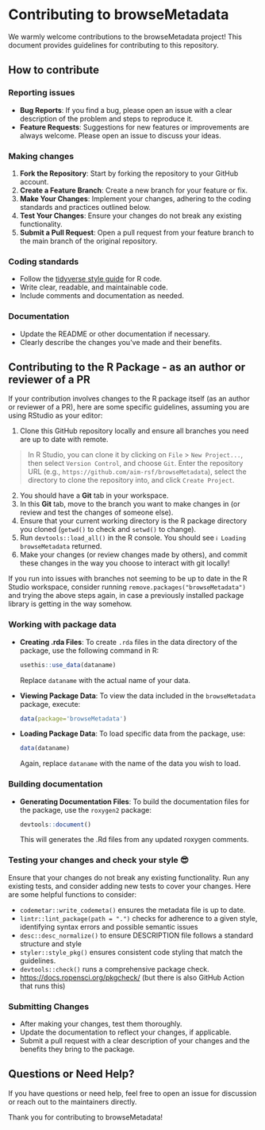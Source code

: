 # Contributing to browseMetadata

We warmly welcome contributions to the browseMetadata project! 
This document provides guidelines for contributing to this repository.

## How to contribute

### Reporting issues

- **Bug Reports**: If you find a bug, please open an issue with a clear description of the problem and steps to reproduce it.
- **Feature Requests**: Suggestions for new features or improvements are always welcome. Please open an issue to discuss your ideas.

### Making changes

1. **Fork the Repository**: Start by forking the repository to your GitHub account.
2. **Create a Feature Branch**: Create a new branch for your feature or fix.
3. **Make Your Changes**: Implement your changes, adhering to the coding standards and practices outlined below.
4. **Test Your Changes**: Ensure your changes do not break any existing functionality.
5. **Submit a Pull Request**: Open a pull request from your feature branch to the main branch of the original repository.

### Coding standards

- Follow the [tidyverse style guide](https://style.tidyverse.org) for R code.
- Write clear, readable, and maintainable code.
- Include comments and documentation as needed.

### Documentation

- Update the README or other documentation if necessary.
- Clearly describe the changes you've made and their benefits.

## Contributing to the R Package - as an author or reviewer of a PR

If your contribution involves changes to the R package itself (as an author or reviewer of a PR), here are some specific guidelines, assuming you are using RStudio as your editor:

1. Clone this GitHub repository locally and ensure all branches you need are up to date with remote. 
> In R Studio, you can clone it by clicking on `File` > `New Project...`, then select `Version Control`, and choose `Git`. Enter the repository URL (e.g., `https://github.com/aim-rsf/browseMetadata`), select the directory to clone the repository into, and click `Create Project`.
2. You should have a **Git** tab in your workspace.
3. In this **Git** tab, move to the branch you want to make changes in (or review and test the changes of someone else).
4. Ensure that your current working directory is the R package directory you cloned (`getwd()` to check and `setwd()` to change).
5. Run `devtools::load_all()` in the R console. You should see `ℹ Loading browseMetadata` returned.
6. Make your changes (or review changes made by others), and commit these changes in the way you choose to interact with git locally!

If you run into issues with branches not seeming to be up to date in the R Studio workspace, consider running `remove.packages("browseMetadata")` and trying the above steps again, in case a previously installed package library is getting in the way somehow. 
   
### Working with package data

- **Creating .rda Files**: To create `.rda` files in the data directory of the package, use the following command in R:
  ```R
  usethis::use_data(dataname)
  ```
  Replace `dataname` with the actual name of your data.

- **Viewing Package Data**: To view the data included in the `browseMetadata` package, execute:
  ```R
  data(package='browseMetadata')
  ```

- **Loading Package Data**: To load specific data from the package, use:
  ```R
  data(dataname)
  ```
  Again, replace `dataname` with the name of the data you wish to load.

### Building documentation

- **Generating Documentation Files**: To build the documentation files for the package, use the `roxygen2` package:
  ```R
  devtools::document() 
  ```
  This will generates the .Rd files from any updated roxygen comments.

### Testing your changes and check your style :sunglasses:

Ensure that your changes do not break any existing functionality. Run any existing tests, and consider adding new tests to cover your changes. Here are some helpful functions to consider:

- `codemetar::write_codemeta()` ensures the metadata file is up to date.
- `lintr::lint_package(path = ".")` checks for adherence to a given style, identifying syntax errors and possible semantic issues
- `desc::desc_normalize()` to ensure DESCRIPTION file follows a standard structure and style
- `styler::style_pkg()` ensures consistent code styling that match the guidelines.
- `devtools::check()` runs a comprehensive package check. 
- https://docs.ropensci.org/pkgcheck/ (but there is also GitHub Action that runs this)

### Submitting Changes

- After making your changes, test them thoroughly.
- Update the documentation to reflect your changes, if applicable.
- Submit a pull request with a clear description of your changes and the benefits they bring to the package.

## Questions or Need Help?

If you have questions or need help, feel free to open an issue for discussion or reach out to the maintainers directly.

Thank you for contributing to browseMetadata!
